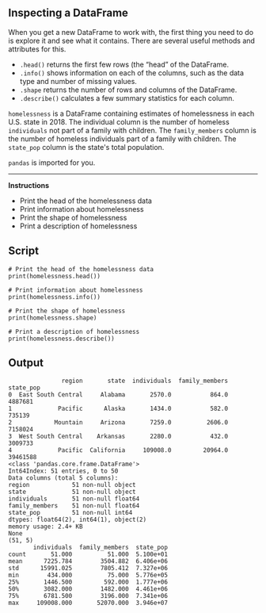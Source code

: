 ## Inspecting a DataFrame

When you get a new DataFrame to work with, the first thing you need to do is explore it and see what it contains. There are several useful methods and attributes for this.

* `.head()` returns the first few rows (the “head” of the DataFrame.
* `.info()` shows information on each of the columns, such as the data type and number of missing values.
* `.shape` returns the number of rows and columns of the DataFrame.
* `.describe()` calculates a few summary statistics for each column.

`homelessness` is a DataFrame containing estimates of homelessness in each U.S. state in 2018. The individual column is the number of homeless `individuals` not part of a family with children. The `family_members` column is the number of homeless individuals part of a family with children. The `state_pop` column is the state's total population.

`pandas` is imported for you.

<hr>

**Instructions**
* Print the head of the homelessness data
* Print information about homelessness
* Print the shape of homelessness
* Print a description of homelessness

## Script
```
# Print the head of the homelessness data
print(homelessness.head())

# Print information about homelessness
print(homelessness.info())

# Print the shape of homelessness
print(homelessness.shape)

# Print a description of homelessness
print(homelessness.describe())
```

## Output
```
               region       state  individuals  family_members  state_pop
0  East South Central     Alabama       2570.0           864.0    4887681
1             Pacific      Alaska       1434.0           582.0     735139
2            Mountain     Arizona       7259.0          2606.0    7158024
3  West South Central    Arkansas       2280.0           432.0    3009733
4             Pacific  California     109008.0         20964.0   39461588
<class 'pandas.core.frame.DataFrame'>
Int64Index: 51 entries, 0 to 50
Data columns (total 5 columns):
region            51 non-null object
state             51 non-null object
individuals       51 non-null float64
family_members    51 non-null float64
state_pop         51 non-null int64
dtypes: float64(2), int64(1), object(2)
memory usage: 2.4+ KB
None
(51, 5)
       individuals  family_members  state_pop
count       51.000          51.000  5.100e+01
mean      7225.784        3504.882  6.406e+06
std      15991.025        7805.412  7.327e+06
min        434.000          75.000  5.776e+05
25%       1446.500         592.000  1.777e+06
50%       3082.000        1482.000  4.461e+06
75%       6781.500        3196.000  7.341e+06
max     109008.000       52070.000  3.946e+07
```